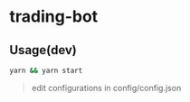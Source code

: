 # trading-bot

## Usage(dev)

```sh
yarn && yarn start
```

> edit configurations in config/config.json
